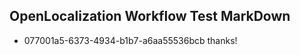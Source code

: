 ## OpenLocalization Workflow Test MarkDown
* 077001a5-6373-4934-b1b7-a6aa55536bcb thanks!

<!--HONumber=Aug16_HO3-->



